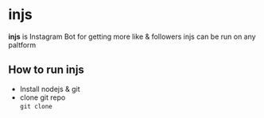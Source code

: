 # injs
<b>injs</b> is Instagram Bot for getting more like & followers
injs can be run on any paltform
<h2>How to run injs</h2>
<ul>
  <li>Install nodejs & git</li>
  <li>clone git repo
    <br /><code>git clone </code></li>
 </ul>
